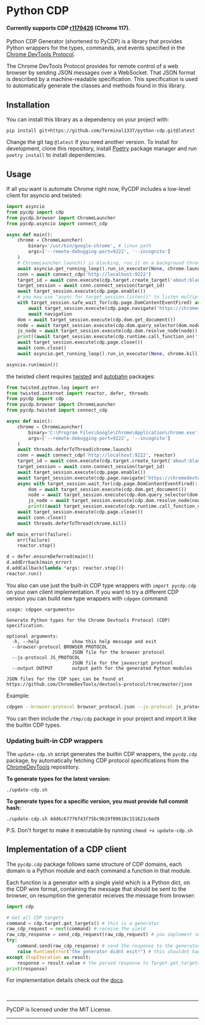 # Python CDP
#### Currently supports CDP [r1179426][2] (Chrome 117).

Python CDP Generator (shortened to PyCDP) is a library that provides
Python wrappers for the types, commands, and events specified in the [Chrome
DevTools Protocol][1].  

The Chrome DevTools Protocol provides for remote control of a web browser by
sending JSON messages over a WebSocket. That JSON format is described by a
machine-readable specification. This specification is used to automatically
generate the classes and methods found in this library.

## Installation
You can install this library as a dependency on your project with:
```
pip install git+https://github.com/Terminal1337/python-cdp.git@latest
```
Change the git tag `@latest` if you need another version. To install for development, clone this
repository, install [Poetry][5] package manager and run `poetry install` to install dependencies.

## Usage
If all you want is automate Chrome right now, PyCDP includes a low-level client for asyncio and twisted:
```python
import asyncio
from pycdp import cdp
from pycdp.browser import ChromeLauncher
from pycdp.asyncio import connect_cdp

async def main():
    chrome = ChromeLauncher(
        binary='/usr/bin/google-chrome', # linux path
        args=['--remote-debugging-port=9222', '--incognito']
    )
    # ChromeLauncher.launch() is blocking, run it on a background thread
    await asyncio.get_running_loop().run_in_executor(None, chrome.launch)
    conn = await connect_cdp('http://localhost:9222')
    target_id = await conn.execute(cdp.target.create_target('about:blank'))
    target_session = await conn.connect_session(target_id)
    await target_session.execute(cdp.page.enable())
    # you may use "async for target_session.listen()" to listen multiple events, here we listen just a single event.
    with target_session.safe_wait_for(cdp.page.DomContentEventFired) as navigation:
        await target_session.execute(cdp.page.navigate('https://chromedevtools.github.io/devtools-protocol/'))
        await navigation
    dom = await target_session.execute(cdp.dom.get_document())
    node = await target_session.execute(cdp.dom.query_selector(dom.node_id, 'p'))
    js_node = await target_session.execute(cdp.dom.resolve_node(node))
    print((await target_session.execute(cdp.runtime.call_function_on('function() {return this.innerText;}', js_node.object_id, return_by_value=True)))[0].value)
    await target_session.execute(cdp.page.close())
    await conn.close()
    await asyncio.get_running_loop().run_in_executor(None, chrome.kill)

asyncio.run(main())
```
the twisted client requires [twisted][6] and [autobahn][7] packages:
```python
from twisted.python.log import err
from twisted.internet import reactor, defer, threads
from pycdp import cdp
from pycdp.browser import ChromeLauncher
from pycdp.twisted import connect_cdp

async def main():
    chrome = ChromeLauncher(
        binary='C:\Program Files\Google\Chrome\Application\chrome.exe', # windows path
        args=['--remote-debugging-port=9222', '--incognito']
    )
    await threads.deferToThread(chrome.launch)
    conn = await connect_cdp('http://localhost:9222', reactor)
    target_id = await conn.execute(cdp.target.create_target('about:blank'))
    target_session = await conn.connect_session(target_id)
    await target_session.execute(cdp.page.enable())
    await target_session.execute(cdp.page.navigate('https://chromedevtools.github.io/devtools-protocol/'))
    async with target_session.wait_for(cdp.page.DomContentEventFired):
        dom = await target_session.execute(cdp.dom.get_document())
        node = await target_session.execute(cdp.dom.query_selector(dom.node_id, 'p'))
        js_node = await target_session.execute(cdp.dom.resolve_node(node))
        print((await target_session.execute(cdp.runtime.call_function_on('function() {return this.innerText;}', js_node.object_id, return_by_value=True)))[0].value)
    await target_session.execute(cdp.page.close())
    await conn.close()
    await threads.deferToThread(chrome.kill)

def main_error(failure):
    err(failure)
    reactor.stop()

d = defer.ensureDeferred(main())
d.addErrback(main_error)
d.addCallback(lambda *args: reactor.stop())
reactor.run()
```

You also can use just the built-in CDP type wrappers with `import pycdp.cdp` on your own client implementation. If you want to try a different CDP version you can build new type wrappers with `cdpgen` command:
```
usage: cdpgen <arguments>

Generate Python types for the Chrome Devtools Protocol (CDP) specification.

optional arguments:
  -h, --help            show this help message and exit
  --browser-protocol BROWSER_PROTOCOL
                        JSON file for the browser protocol
  --js-protocol JS_PROTOCOL
                        JSON file for the javascript protocol
  --output OUTPUT       output path for the generated Python modules

JSON files for the CDP spec can be found at https://github.com/ChromeDevTools/devtools-protocol/tree/master/json
```
Example:
```sh
cdpgen --browser-protocol browser_protocol.json --js-protocol js_protocol.json --output /tmp/cdp
```
You can then include the `/tmp/cdp` package in your project and import it like the builtin CDP types.  

### Updating built-in CDP wrappers
The `update-cdp.sh` script generates the builtin CDP wrappers, the `pycdp.cdp` package, by automatically fetching CDP protocol specifications from the [ChromeDevTools][8] repostitory.

**To generate types for the latest version:**
```shell
./update-cdp.sh
```
**To generate types for a specific version, you must provide full commit hash:**
```shell
./update-cdp.sh 4dd6c67776f43f75bc9b19f09618c151621c6ed9
```
P.S. Don't forget to make it executable by running `chmod +x update-cdp.sh`

## Implementation of a CDP client
The `pycdp.cdp` package follows same structure of CDP domains, each domain is a Python module and each command a function in that module.

Each function is a generator with a single yield which is a Python dict, on the CDP wire format,
containing the message that should be sent to the browser, on resumption the generator receives the message from browser:
```python
import cdp

# Get all CDP targets
command = cdp.target.get_targets() # this is a generator
raw_cdp_request = next(command) # receive the yield
raw_cdp_response = send_cdp_request(raw_cdp_request) # you implement send_cdp_request, raw_cdp_request is the JSON object that should be sent to browser
try:
    command.send(raw_cdp_response) # send the response to the generator where raw_cdp_response is the JSON object received from browser, it will raise StopIteration
    raise RuntimeError("the generator didnt exit!") # this shouldnt happen
except StopIteration as result:
    response = result.value # the parsed response to Target.get_targets() command
print(response)
```
For implementation details check out the [docs][3].

<br>
<hr>
PyCDP is licensed under the MIT License.
<hr>

[1]: https://chromedevtools.github.io/devtools-protocol/
[2]: https://github.com/ChromeDevTools/devtools-protocol/tree/39e36261937bf39dced789dd7ff19df6933d56d8
[3]: docs/getting_started.rst
[4]: https://github.com/hyperiongray/trio-chrome-devtools-protocol
[5]: https://python-poetry.org/docs/
[6]: https://pypi.org/project/Twisted/
[7]: https://pypi.org/project/autobahn/
[8]: https://github.com/ChromeDevTools/devtools-protocol
